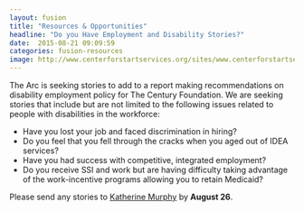 ```yaml
---
layout: fusion
title: "Resources & Opportunities"
headline: "Do you Have Employment and Disability Stories?"
date:  2015-08-21 09:09:59
categories: fusion-resources
image: http://www.centerforstartservices.org/sites/www.centerforstartservices.org/files/2016conference/nadd_logo.jpg
---
```

The Arc is seeking stories to add to a report making recommendations on disability employment policy for The Century Foundation. We are seeking stories that include but are not limited to the following issues related to people with disabilities in the workforce:
<ul>
<li>Have you lost your job and faced discrimination in hiring?</li>
<li>Do you feel that you fell through the cracks when you aged out of IDEA services?</li>
<li>Have you had success with competitive, integrated employment?</li>
<li>Do you receive SSI and work but are having difficulty taking advantage of the work-incentive programs allowing you to retain Medicaid?</li>
</ul>
Please send any stories to <a href="mailto:murphy@TheArc.org">Katherine Murphy</a> by <b>August 26</b>. 

